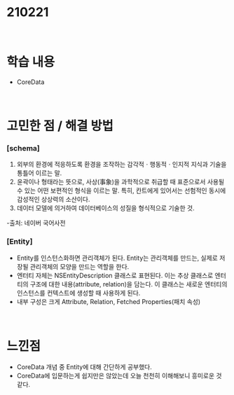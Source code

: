 # 210221

<br>

# 학습 내용

- CoreData

<br>

# 고민한 점 / 해결 방법

### [schema]

1.  외부의 환경에 적응하도록 환경을 조작하는 감각적ㆍ행동적ㆍ인지적 지식과 기술을 통틀어 이르는 말.
2. 윤곽이나 형태라는 뜻으로, 사상(事象)을 과학적으로 취급할 때 표준으로서 사용될 수 있는 어떤 보편적인 형식을 이르는 말. 특히, 칸트에게 있어서는 선험적인 동시에 감성적인 상상력의 소산이다.
3. 데이터 모델에 의거하여 데이터베이스의 성질을 형식적으로 기술한 것.

-출처: 네이버 국어사전

### [Entity]

- Entity를 인스턴스화하면 관리객체가 된다. Entity는 관리객체를 만드는, 실제로 저장될 관리객체의 모양을  만드는  역할을 한다.
- 엔터티 자체는 NSEntityDescription 클래스로 표현된다. 이는 추상 클래스로 엔터티의 구조에 대한 내용(attribute, relation)을 담는다. 이 클래스는 새로운 엔터티의 인스턴스를 컨텍스트에 생성할 때 사용하게 된다.
- 내부 구성은 크게 Attribute, Relation, Fetched Properties(패치 속성)

<br>

# 느낀점

- CoreData  개념 중 Entity에  대해 간단하게 공부했다.
- CoreData에 입문하는게  쉽지만은 않았는데 오늘  천천히 이해해보니 흥미로운  것  같다.

<br>
